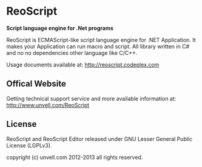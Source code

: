ReoScript
=========
**Script language engine for .Net programs**

ReoScript is ECMAScript-like script language engine for .NET Application. It makes your Application can run macro and script. All library written in C# and no no dependencies other language like C/C++.

Usage documents available at:
http://reoscript.codeplex.com

## Offical Website

Getting technical support service and more available information at:
http://www.unvell.com/ReoScript

## License

ReoScript and ReoScript Editor released under GNU Lesser General Public License (LGPLv3).

copyright (c) unvell.com 2012-2013 all rights reserved.
